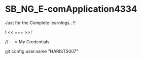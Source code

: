 # SB_NG_E-comApplication4334
Just for the Complete learnIngs.. !!


  ! << === >> !

  // -- > My Credentials

git config user.name "HARISTS007"  
